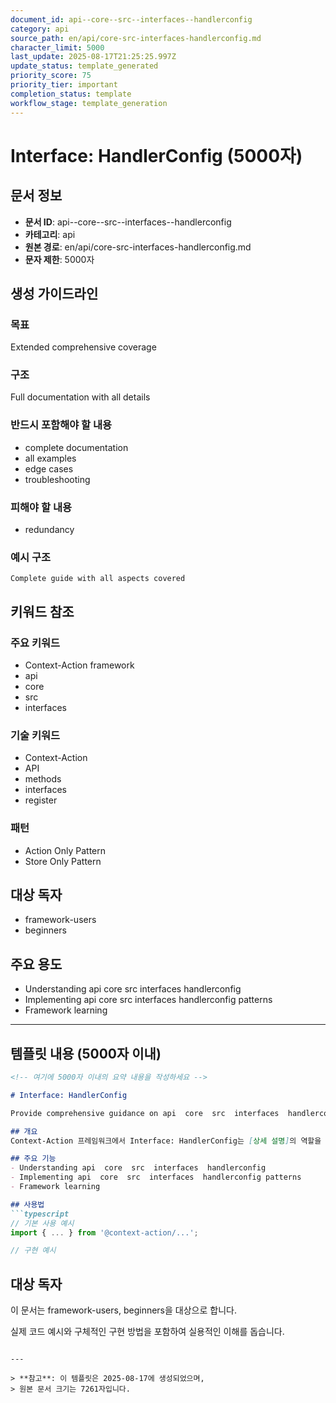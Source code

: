 ```yaml
---
document_id: api--core--src--interfaces--handlerconfig
category: api
source_path: en/api/core-src-interfaces-handlerconfig.md
character_limit: 5000
last_update: 2025-08-17T21:25:25.997Z
update_status: template_generated
priority_score: 75
priority_tier: important
completion_status: template
workflow_stage: template_generation
---
```


# Interface: HandlerConfig (5000자)

## 문서 정보
- **문서 ID**: api--core--src--interfaces--handlerconfig
- **카테고리**: api
- **원본 경로**: en/api/core-src-interfaces-handlerconfig.md
- **문자 제한**: 5000자

## 생성 가이드라인

### 목표
Extended comprehensive coverage

### 구조
Full documentation with all details

### 반드시 포함해야 할 내용
- complete documentation
- all examples
- edge cases
- troubleshooting

### 피해야 할 내용  
- redundancy

### 예시 구조
```
Complete guide with all aspects covered
```

## 키워드 참조

### 주요 키워드
- Context-Action framework
- api
- core
- src
- interfaces

### 기술 키워드
- Context-Action
- API
- methods
- interfaces
- register

### 패턴
- Action Only Pattern
- Store Only Pattern

## 대상 독자
- framework-users
- beginners

## 주요 용도
- Understanding api  core  src  interfaces  handlerconfig
- Implementing api  core  src  interfaces  handlerconfig patterns
- Framework learning

---

## 템플릿 내용 (5000자 이내)

```markdown
<!-- 여기에 5000자 이내의 요약 내용을 작성하세요 -->

# Interface: HandlerConfig

Provide comprehensive guidance on api  core  src  interfaces  handlerconfig

## 개요
Context-Action 프레임워크에서 Interface: HandlerConfig는 [상세 설명]의 역할을 담당합니다.

## 주요 기능
- Understanding api  core  src  interfaces  handlerconfig
- Implementing api  core  src  interfaces  handlerconfig patterns
- Framework learning

## 사용법
```typescript
// 기본 사용 예시
import { ... } from '@context-action/...';

// 구현 예시
```

## 대상 독자
이 문서는 framework-users, beginners을 대상으로 합니다.

실제 코드 예시와 구체적인 구현 방법을 포함하여 실용적인 이해를 돕습니다.
```

---

> **참고**: 이 템플릿은 2025-08-17에 생성되었으며, 
> 원본 문서 크기는 7261자입니다.
